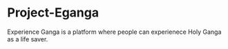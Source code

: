 # Project-Eganga
Experience Ganga is a platform where people can experienece Holy Ganga as a life saver.

